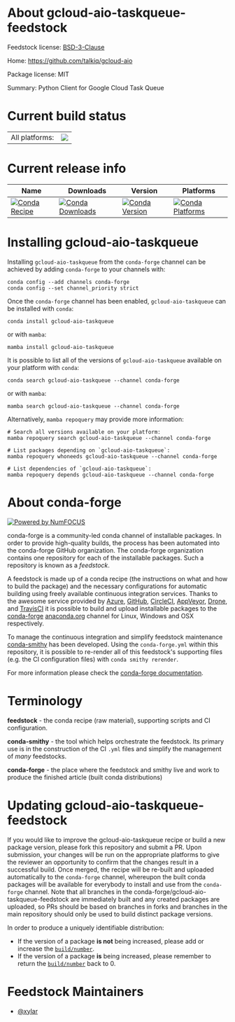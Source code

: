 About gcloud-aio-taskqueue-feedstock
====================================

Feedstock license: [BSD-3-Clause](https://github.com/conda-forge/gcloud-aio-taskqueue-feedstock/blob/main/LICENSE.txt)

Home: https://github.com/talkiq/gcloud-aio

Package license: MIT

Summary: Python Client for Google Cloud Task Queue

Current build status
====================


<table><tr><td>All platforms:</td>
    <td>
      <a href="https://dev.azure.com/conda-forge/feedstock-builds/_build/latest?definitionId=18059&branchName=main">
        <img src="https://dev.azure.com/conda-forge/feedstock-builds/_apis/build/status/gcloud-aio-taskqueue-feedstock?branchName=main">
      </a>
    </td>
  </tr>
</table>

Current release info
====================

| Name | Downloads | Version | Platforms |
| --- | --- | --- | --- |
| [![Conda Recipe](https://img.shields.io/badge/recipe-gcloud--aio--taskqueue-green.svg)](https://anaconda.org/conda-forge/gcloud-aio-taskqueue) | [![Conda Downloads](https://img.shields.io/conda/dn/conda-forge/gcloud-aio-taskqueue.svg)](https://anaconda.org/conda-forge/gcloud-aio-taskqueue) | [![Conda Version](https://img.shields.io/conda/vn/conda-forge/gcloud-aio-taskqueue.svg)](https://anaconda.org/conda-forge/gcloud-aio-taskqueue) | [![Conda Platforms](https://img.shields.io/conda/pn/conda-forge/gcloud-aio-taskqueue.svg)](https://anaconda.org/conda-forge/gcloud-aio-taskqueue) |

Installing gcloud-aio-taskqueue
===============================

Installing `gcloud-aio-taskqueue` from the `conda-forge` channel can be achieved by adding `conda-forge` to your channels with:

```
conda config --add channels conda-forge
conda config --set channel_priority strict
```

Once the `conda-forge` channel has been enabled, `gcloud-aio-taskqueue` can be installed with `conda`:

```
conda install gcloud-aio-taskqueue
```

or with `mamba`:

```
mamba install gcloud-aio-taskqueue
```

It is possible to list all of the versions of `gcloud-aio-taskqueue` available on your platform with `conda`:

```
conda search gcloud-aio-taskqueue --channel conda-forge
```

or with `mamba`:

```
mamba search gcloud-aio-taskqueue --channel conda-forge
```

Alternatively, `mamba repoquery` may provide more information:

```
# Search all versions available on your platform:
mamba repoquery search gcloud-aio-taskqueue --channel conda-forge

# List packages depending on `gcloud-aio-taskqueue`:
mamba repoquery whoneeds gcloud-aio-taskqueue --channel conda-forge

# List dependencies of `gcloud-aio-taskqueue`:
mamba repoquery depends gcloud-aio-taskqueue --channel conda-forge
```


About conda-forge
=================

[![Powered by
NumFOCUS](https://img.shields.io/badge/powered%20by-NumFOCUS-orange.svg?style=flat&colorA=E1523D&colorB=007D8A)](https://numfocus.org)

conda-forge is a community-led conda channel of installable packages.
In order to provide high-quality builds, the process has been automated into the
conda-forge GitHub organization. The conda-forge organization contains one repository
for each of the installable packages. Such a repository is known as a *feedstock*.

A feedstock is made up of a conda recipe (the instructions on what and how to build
the package) and the necessary configurations for automatic building using freely
available continuous integration services. Thanks to the awesome service provided by
[Azure](https://azure.microsoft.com/en-us/services/devops/), [GitHub](https://github.com/),
[CircleCI](https://circleci.com/), [AppVeyor](https://www.appveyor.com/),
[Drone](https://cloud.drone.io/welcome), and [TravisCI](https://travis-ci.com/)
it is possible to build and upload installable packages to the
[conda-forge](https://anaconda.org/conda-forge) [anaconda.org](https://anaconda.org/)
channel for Linux, Windows and OSX respectively.

To manage the continuous integration and simplify feedstock maintenance
[conda-smithy](https://github.com/conda-forge/conda-smithy) has been developed.
Using the ``conda-forge.yml`` within this repository, it is possible to re-render all of
this feedstock's supporting files (e.g. the CI configuration files) with ``conda smithy rerender``.

For more information please check the [conda-forge documentation](https://conda-forge.org/docs/).

Terminology
===========

**feedstock** - the conda recipe (raw material), supporting scripts and CI configuration.

**conda-smithy** - the tool which helps orchestrate the feedstock.
                   Its primary use is in the construction of the CI ``.yml`` files
                   and simplify the management of *many* feedstocks.

**conda-forge** - the place where the feedstock and smithy live and work to
                  produce the finished article (built conda distributions)


Updating gcloud-aio-taskqueue-feedstock
=======================================

If you would like to improve the gcloud-aio-taskqueue recipe or build a new
package version, please fork this repository and submit a PR. Upon submission,
your changes will be run on the appropriate platforms to give the reviewer an
opportunity to confirm that the changes result in a successful build. Once
merged, the recipe will be re-built and uploaded automatically to the
`conda-forge` channel, whereupon the built conda packages will be available for
everybody to install and use from the `conda-forge` channel.
Note that all branches in the conda-forge/gcloud-aio-taskqueue-feedstock are
immediately built and any created packages are uploaded, so PRs should be based
on branches in forks and branches in the main repository should only be used to
build distinct package versions.

In order to produce a uniquely identifiable distribution:
 * If the version of a package **is not** being increased, please add or increase
   the [``build/number``](https://docs.conda.io/projects/conda-build/en/latest/resources/define-metadata.html#build-number-and-string).
 * If the version of a package **is** being increased, please remember to return
   the [``build/number``](https://docs.conda.io/projects/conda-build/en/latest/resources/define-metadata.html#build-number-and-string)
   back to 0.

Feedstock Maintainers
=====================

* [@xylar](https://github.com/xylar/)

